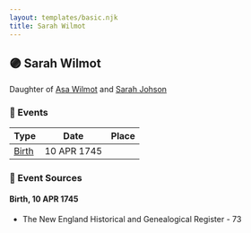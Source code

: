 ```yaml
---
layout: templates/basic.njk
title: Sarah Wilmot
---
```

## 🟣 Sarah Wilmot

Daughter of [Asa Wilmot](/people/1/15735504) and [Sarah Johson](/people/4/48968878)

### 📆 Events

Type | Date | Place
------ | ------ | ------
[Birth](#event-215dd383-11f0-4827-a34d-7678530620e3) | 10 APR 1745 |

### 📰 Event Sources

#### <a id="event-215dd383-11f0-4827-a34d-7678530620e3"></a> Birth, 10 APR 1745
* The New England Historical and Genealogical Register  - 73